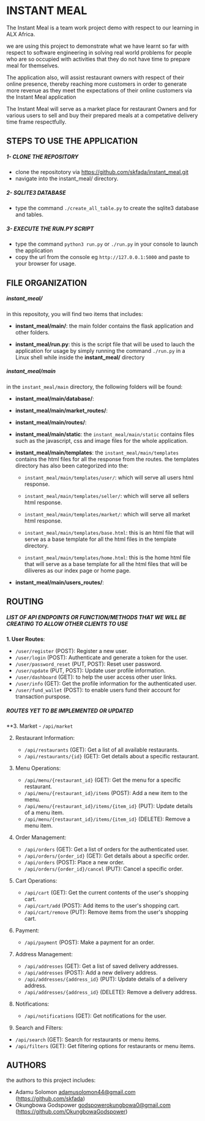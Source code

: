 # INSTANT MEAL
The Instant Meal is a team work project demo with respect to our learning in ALX Africa.

we are using this project to demonstrate what we have learnt so far with respect to software engineering in solving real world problems for people who are so occupied with activities that they do not have time to prepare meal for themselves.

The application also, will assist restaurant owners with respect of their online presence, thereby reaching more customers in order to generate more revenue as they meet the expectations of their online customers via the Instant Meal application

The Instant Meal will serve as a market place for restaurant Owners and for various users to sell and buy their prepared meals at a competative delivery time frame respectfully.


## STEPS TO USE THE APPLICATION

##### 1- CLONE THE REPOSITORY
- clone the repositotory via https://github.com/skfada/instant_meal.git
- navigate into the instant_meal/ directory.

##### 2- SQLITE3 DATABASE
- type the command `./create_all_table.py` to create the sqlite3 database and tables.


##### 3- EXECUTE THE RUN.PY SCRIPT
- type the command `python3 run.py` or `./run.py` in your console to launch the application
- copy the url from the console eg `http://127.0.0.1:5000` and paste to your browser for usage.


## FILE ORGANIZATION

##### instant_meal/
in this repositoty, you will find two items that includes:
- **instant_meal/main/**:
  the main folder contains the flask application and other folders.

- **instant_meal/run.py**:
  this is the script file that will be used to lauch the application for usage by simply running the command `./run.py` in a Linux shell while inside the **instant_meal/** directory



##### instant_meal/main
in the `instant_meal/main` directory, the following folders will be found:


- **instant_meal/main/database/**:


- **instant_meal/main/market_routes/**:


- **instant_meal/main/routes/**:


- **instant_meal/main/static**:
	the `instant_meal/main/static` contains files such as the javascript, css and image files for the whole application.

- **instant_meal/main/templates**:
	the `instant_meal/main/templates` contains the html files for all the response from the routes.
	the templates directory has also been categorized into the:
	- `instant_meal/main/templates/user/`: which will serve all users html response.
	- `instant_meal/main/templates/seller/`: which will serve all sellers html response.
	- `instant_meal/main/templates/market/`: which will serve all market html response.

	- `instant_meal/main/templates/base.html`: this is an html file that will serve as a base template for all the html files in the template directory.

	- `instant_meal/main/templates/home.html`: this is the home html file that will serve as a base template for all the html files that will be diliveres as our index page or home page.




- **instant_meal/main/users_routes/**:



## ROUTING

##### LIST OF API ENDPOINTS OR FUNCTION/METHODS THAT WE WILL BE CREATING TO ALLOW  OTHER CLIENTS TO USE

**1. User Routes**:
   - `/user/register` (POST): Register a new user.
   - `/user/login` (POST): Authenticate and generate a token for the user.
   - `/user/password_reset` (PUT, POST): Reset user password.
   - `/user/update` (PUT, POST): Update user profile information.
   - `/user/dashboard` (GET): to help the user access other user links.
   - `/user/info` (GET): Get the profile information for the authenticated user.
   - `/user/fund_wallet` (POST): to enable users fund their account for transaction purspose.


##### ROUTES YET TO BE IMPLEMENTED OR UPDATED
**3. Market
	- `/api/market`

2. Restaurant Information:
   - `/api/restaurants` (GET): Get a list of all available restaurants.
   - `/api/restaurants/{id}` (GET): Get details about a specific restaurant.

3. Menu Operations:
   - `/api/menu/{restaurant_id}` (GET): Get the menu for a specific restaurant.
   - `/api/menu/{restaurant_id}/items` (POST): Add a new item to the menu.
   - `/api/menu/{restaurant_id}/items/{item_id}` (PUT): Update details of a menu item.
   - `/api/menu/{restaurant_id}/items/{item_id}` (DELETE): Remove a menu item.

4. Order Management:
   - `/api/orders` (GET): Get a list of orders for the authenticated user.
   - `/api/orders/{order_id}` (GET): Get details about a specific order.
   - `/api/orders` (POST): Place a new order.
   - `/api/orders/{order_id}/cancel` (PUT): Cancel a specific order.


6. Cart Operations:
   - `/api/cart` (GET): Get the current contents of the user's shopping cart.
   - `/api/cart/add` (POST): Add items to the user's shopping cart.
   - `/api/cart/remove` (PUT): Remove items from the user's shopping cart.

7. Payment:
   - `/api/payment` (POST): Make a payment for an order.

8. Address Management:
   - `/api/addresses` (GET): Get a list of saved delivery addresses.
   - `/api/addresses` (POST): Add a new delivery address.
   - `/api/addresses/{address_id}` (PUT): Update details of a delivery address.
   - `/api/addresses/{address_id}` (DELETE): Remove a delivery address.

9. Notifications:
   - `/api/notifications` (GET): Get notifications for the user.

10. Search and Filters:
   - `/api/search` (GET): Search for restaurants or menu items.
   - `/api/filters` (GET): Get filtering options for restaurants or menu items.


## AUTHORS
the authors to this project includes:
- Adamu Solomon <adamusolomon44@gmail.com> (https://github.com/skfada)
- Okungbowa Godspower <godspowerokungbowa0@gmail.com> (https://github.com/OkungbowaGodspower)

